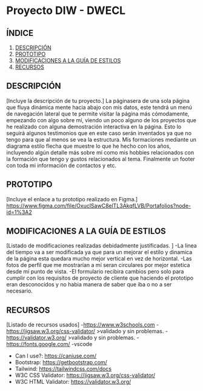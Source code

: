 # Proyecto DIW - DWECL

## ÍNDICE   
1. [DESCRIPCIÓN](#id1)
2. [PROTOTIPO](#id2)
3. [MODIFICACIONES A LA GUÍA DE ESTILOS](#id3)
4. [RECURSOS](#id4)

## DESCRIPCIÓN<a name="id1"></a>
[Incluye la descripción de tu proyecto.]
La páginasera de una sola página que fluya dinámica mente hacia
abajo con mis datos, este tendrá un menú de navegación lateral que te permite
visitar la página más cómodamente, empezando con algo sobre mí, viendo un poco alguno
de los proyectos que he realizado con alguna demostración interactiva en la página. Esto lo
seguirá algunos testimonios que en este caso serán inventados ya que no tengo para que al
menos se vea la estructura.
Mis formaciones mediante un diagrama estilo flecha que muestre lo
que he hecho con los años, incluyendo algún detalle más sobre mí como mis hobbies
relacionados con la formación que tengo y gustos relacionados al tema.
Finalmente un footer con toda mi información de contactos y etc.


## PROTOTIPO<a name="id2"></a>
[Incluye el enlace a tu prototipo realizado en Figma.]
https://www.figma.com/file/OxuclSawC8elTL3AkqfLVB/Portafolios?node-id=1%3A2

## MODIFICACIONES A LA GUÍA DE ESTILOS<a name="id3"></a>
[Listado de modificaciones realizadas debidadmente justificadas. ]
-La linea del tiempo va a ser modificada ya que para un mejorar el estilo y
 dinamica de la página esta quedara mucho mejor vertical en vez de horizontal.
-Las fotos de perfil que me mostrarían a mí seran circulares por mejor estetica 
 desde mí punto de vista.
-El formulario recibira cambios pero solo para cumplir con los requisitos de proyecto
 de cliente que haciendo el prototipo eran desconocidos y no habia manera de saber
 que iba o no a ser necesario.

## RECURSOS<a name="id4"></a>
[Listado de recursos usados]
-https://www.w3schools.com
-https://jigsaw.w3.org/css-validator/
    >validado y sin problemas.
-https://validator.w3.org/
    >validado y sin problemas.
-https://fonts.google.com/
-vscode



- Can I use?: https://caniuse.com/
- Bootstrap: https://getbootstrap.com/
- Tailwind: https://tailwindcss.com/docs
- W3C CSS Validator: https://jigsaw.w3.org/css-validator/
- W3C HTML Validator: https://validator.w3.org/
